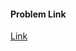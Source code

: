 #### Problem Link
<a href="https://www.hackerrank.com/challenges/insertionsort1" target="_blank">Link</a>
